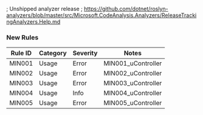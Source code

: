 ﻿; Unshipped analyzer release
; https://github.com/dotnet/roslyn-analyzers/blob/master/src/Microsoft.CodeAnalysis.Analyzers/ReleaseTrackingAnalyzers.Help.md

### New Rules

Rule ID | Category | Severity | Notes
--------|----------|----------|--------------------
MIN001  |  Usage   |  Error   | MIN001_uController
MIN002  |  Usage   |  Error   | MIN002_uController
MIN003  |  Usage   |  Error   | MIN003_uController
MIN004  |  Usage   |  Info    | MIN004_uController
MIN005  |  Usage   |  Error   | MIN005_uController

